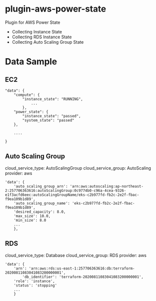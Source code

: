 # plugin-aws-power-state

Plugin for AWS Power State
- Collecting Instance State
- Collecting RDS Instance State
- Collecting Auto Scaling Group State

# Data Sample

## EC2

~~~
"data": {
	"compute": {
		"instance_state": "RUNNING",
			...
		},
	"power_state": {
		"instance_state": "passed",
		"system_state": "passed"
	},

	....
		
}
~~~

## Auto Scaling Group

cloud_service_type: AutoScalingGroup
cloud_service_group: AutoScaling
provider: aws

~~~
'data': {
	'auto_scaling_group_arn': 'arn:aws:autoscaling:ap-northeast-2:257706363616:autoScalingGroup:0c9774b0-c96a-4cea-9326-e1f3acfd6eec:autoScalingGroupName/eks-c2b977fd-fb2c-2e2f-fbac-f9ea109b1d89',
	'auto_scaling_group_name': 'eks-c2b977fd-fb2c-2e2f-fbac-f9ea109b1d89',
	'desired_capacity': 8.0,
	'max_size': 10.0,
	'min_size': 8.0
	...
	},

~~~

## RDS

cloud_service_type: Database
cloud_service_group: RDS
provider: aws

~~~
'data': {
	'arn': 'arn:aws:rds:us-east-1:257706363616:db:terraform-20200811083041083200000001',
        'db_identifier': 'terraform-20200811083041083200000001',
	'role': 'instance',
	'status': 'stopping'
	...
	}
~~~

